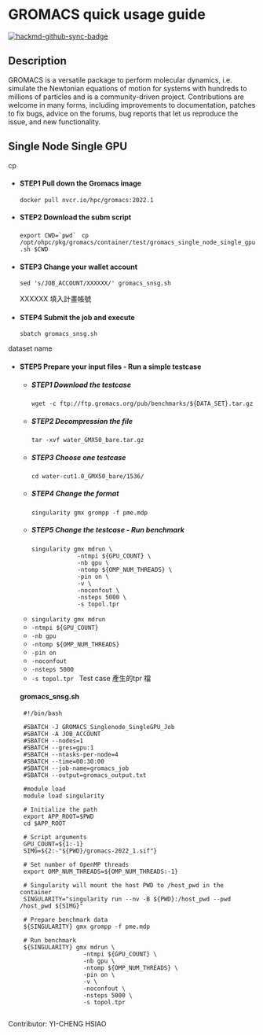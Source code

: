 # GROMACS quick usage guide

[![hackmd-github-sync-badge](https://hackmd.io/MvoYXS7ASB-DdNIvSmjPuw/badge)](https://hackmd.io/MvoYXS7ASB-DdNIvSmjPuw)

## Description
GROMACS is a versatile package to perform molecular dynamics, i.e. simulate the Newtonian equations of motion for systems with hundreds to millions of particles and is a community-driven project. Contributions are welcome in many forms, including improvements to documentation, patches to fix bugs, advice on the forums, bug reports that let us reproduce the issue, and new functionality. 
## Single Node Single GPU
cp 
* #### STEP1  Pull down the Gromacs image
    ```docker pull nvcr.io/hpc/gromacs:2022.1```
* #### STEP2  Download the subm script
    ```export CWD=`pwd` ```
    ```cp /opt/ohpc/pkg/gromacs/container/test/gromacs_single_node_single_gpu.sh $CWD```
* #### STEP3  Change your wallet account
    ```sed 's/JOB_ACCOUNT/XXXXXX/' gromacs_snsg.sh``` 
        
    XXXXXX 填入計畫帳號
* #### STEP4  Submit the job and execute
    ```sbatch gromacs_snsg.sh```

dataset name
* #### STEP5 Prepare your input files - Run a simple testcase
    * ##### STEP1 Download the testcase
        ```wget -c ftp://ftp.gromacs.org/pub/benchmarks/${DATA_SET}.tar.gz```
    * ##### STEP2 Decompression the file 
        ```tar -xvf water_GMX50_bare.tar.gz ```
    * ##### STEP3 Choose one testcase
        ```cd water-cut1.0_GMX50_bare/1536/```
    * ##### STEP4 Change the format
        ```singularity gmx grompp -f pme.mdp``` 
    * ##### STEP5 Change the testcase - Run benchmark
        ```
        singularity gmx mdrun \
                     -ntmpi ${GPU_COUNT} \
                     -nb gpu \
                     -ntomp ${OMP_NUM_THREADS} \
                     -pin on \
                     -v \
                     -noconfout \
                     -nsteps 5000 \
                     -s topol.tpr
        ```
    * ```singularity gmx mdrun```
    * ```-ntmpi ${GPU_COUNT}```
    * ```-nb gpu```
    * ```-ntomp ${OMP_NUM_THREADS}```
    * ```-pin on```
    * ```-noconfout```
    * ```-nsteps 5000 ```
    * ```-s topol.tpr ``` Test case 產生的tpr 檔

    #### gromacs_snsg.sh
   ```
    #!/bin/bash

    #SBATCH -J GROMACS_Singlenode_SingleGPU_Job
    #SBATCH -A JOB_ACCOUNT
    #SBATCH --nodes=1
    #SBATCH --gres=gpu:1
    #SBATCH --ntasks-per-node=4
    #SBATCH --time=00:30:00
    #SBATCH --job-name=gromacs_job
    #SBATCH --output=gromacs_output.txt

    #module load
    module load singularity

    # Initialize the path
    export APP_ROOT=$PWD
    cd $APP_ROOT

    # Script arguments
    GPU_COUNT=${1:-1}
    SIMG=${2:-"${PWD}/gromacs-2022_1.sif"}

    # Set number of OpenMP threads
    export OMP_NUM_THREADS=${OMP_NUM_THREADS:-1}

    # Singularity will mount the host PWD to /host_pwd in the container
    SINGULARITY="singularity run --nv -B ${PWD}:/host_pwd --pwd /host_pwd ${SIMG}"

    # Prepare benchmark data
    ${SINGULARITY} gmx grompp -f pme.mdp

    # Run benchmark
    ${SINGULARITY} gmx mdrun \
                     -ntmpi ${GPU_COUNT} \
                     -nb gpu \
                     -ntomp ${OMP_NUM_THREADS} \
                     -pin on \
                     -v \
                     -noconfout \
                     -nsteps 5000 \
                     -s topol.tpr


Contributor: YI-CHENG HSIAO